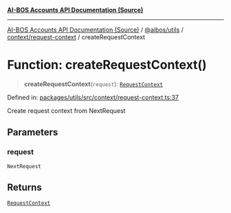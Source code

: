 [**AI-BOS Accounts API Documentation (Source)**](../../../../../README.md)

***

[AI-BOS Accounts API Documentation (Source)](../../../../../README.md) / [@aibos/utils](../../../README.md) / [context/request-context](../README.md) / createRequestContext

# Function: createRequestContext()

> **createRequestContext**(`request`): [`RequestContext`](../interfaces/RequestContext.md)

Defined in: [packages/utils/src/context/request-context.ts:37](https://github.com/pohlai88/accounts/blob/48103fb36d28b2b9bfb33472b6de2f719773cde9/packages/utils/src/context/request-context.ts#L37)

Create request context from NextRequest

## Parameters

### request

`NextRequest`

## Returns

[`RequestContext`](../interfaces/RequestContext.md)
